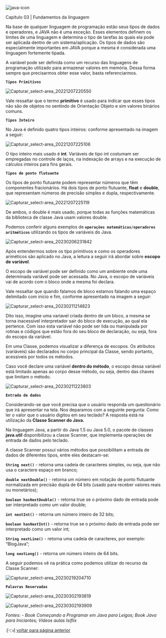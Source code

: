 ![java-icon](https://user-images.githubusercontent.com/40298927/174925141-07490c3f-d64f-4db3-b6b5-e32329127264.png) 

Capítulo 03 | Fundamentos da linguagem

<p> Na base de qualquer linguagem de programação estão seus tipos de dados e operadores, e JAVA não é uma exceção. Esses elementos definem os limites de uma linguagem e determina o tipo de tarefas às quais ela pode ser aplicada dentro de um sistema/aplicação. Os tipos de dados são especialmente importantes em JAVA porque a mesma é considerada uma linguagem fortemente tipada.</p>

<p> A variável pode ser definida como um recurso das linguagens de programação utilizado para armazenar valores em memória. Dessa forma sempre que precisarmos obter esse valor, basta referenciarmos. </p> 

**`Tipos Primitivos`**

![Capturar_select-area_20221207220550](https://user-images.githubusercontent.com/40298927/206331060-292042e1-6b49-4528-80c3-3e33869e6c10.png)

Vale ressaltar que o termo **primitivo** é usado para indicar que esses tipos não são de objetos no sentindo de Orientação Objeto e sim valores binários comuns.

**`Tipos Inteiro`**

No Java é definido quatro tipos inteiros: conforme apresentado na imagem a seguir: 

![Capturar_select-area_20221207225106](https://user-images.githubusercontent.com/40298927/206336611-1331e2da-2967-41e2-a9c6-226af7e7f37a.png)

O tipo inteiro mais usado é **int**. Variáveis de tipo int costumam ser empregadas no controle de laços, na indexação de arrays e na execução de cálculos inteiros para fins gerais.  

**`Tipos de ponto flutuante`**

Os tipos de ponto flutuante podem representar números que têm componentes fracionários. Há dois tipos de ponto flutuante, **float** e **double**, que representam números de precisão simples e dupla, respectivamente. 

 ![Capturar_select-area_20221207225119](https://user-images.githubusercontent.com/40298927/206336630-a7841181-ae77-43ac-972b-3e82df2fa998.png)

De ambos, o double é mais usado, porque todas as funções matemáticas da biblioteca de classe Java usam valores double. 

Podemos conferir alguns exemplos de **`operações matemáticas/operadores aritméticos`** utilizando os tipos de variáveis do Java. 

![Capturar_select-area_20230206231842](https://user-images.githubusercontent.com/40298927/217131167-a788b64b-6322-416f-9953-ecd6b530d359.png)

Após entendermos sobre os tipo primitivos e como os operadores ariméticos são aplicado no Java, a leitura a seguir irá abordar sobre **escopo de variável**.

O escopo de variável pode ser definido como um ambiente onde uma determinada variável pode ser acessada. No Java, o escopo de variáveis vai de acordo com o bloco onde a mesma foi declara. 

Vale ressaltar que quando falamos de bloco estamos falando uma espaço delimitado com inicio e fim, conforme apresentado na imagem a seguir:

![Capturar_select-area_20230211214823](https://user-images.githubusercontent.com/40298927/218287415-86709b44-08f0-4eee-bfd8-ff06fc5475de.png)

Dito isso, imagine uma variavel criada dentro de um bloco, a mesma se torna inacessível interpretador sair do bloco de execução, ao qual ela pertence. Com isso esta variável não pode ser lida ou manipulada por rotinas e códigos que estão fora do seu bloco de declaração, ou seja, fora do escopo da variável.

Em uma Classe, podemos visualizar a diferença de escopos. Os atributos (variáveis) são declarados no corpo principal da Classe, sendo portanto, acessíveis por todos os métodos.

Caso você declare uma variável **dentro do método**, o escopo dessa variável está limitado apenas ao corpo desse método, ou seja, dentro das chaves que limitam o método.

![Capturar_select-area_20230211223803](https://user-images.githubusercontent.com/40298927/218288437-307fb3a3-4742-45a7-bfe6-c1f2da0c33e6.png)

**`Entrada de dados`**

Considerando-se que você precisa que o usuário responda um questionário que irá apresentar na tela. Nos deparamos com a seguinte pergunta: Como ler o valor que o usuário digitou em seu teclado? A resposta está na utilização da **Classe Scanner do Java.**    

Na linguagem Java, a partir do Java 1.5 ou Java 5.0, o pacote de classes **java.util** disponibilizou a classe Scanner, que implementa operações de entrada de dados pelo teclado.

A classe Scanner possui vários métodos que possibilitam a entrada de dados de 
diferentes tipos, entre eles destacam-se:

**`String next()`** - retorna uma cadeia de caracteres simples, ou seja, que não usa o caractere espaço em branco;

**`double nextDouble()`** - retorna um número em notação de ponto flutuante normalizada em precisão dupla de 64 bits (usado para receber valores reais ou monetários);

**`boolean hasNextDouble()`** - retorna true se o próximo dado de entrada pode ser interpretado como um valor double;

**`int nextInt()`** - retorna um número inteiro de 32 bits;

**`boolean hasNextInt()`** - retorna true se o próximo dado de entrada pode ser interpretado como um valor int;

**`String nextLine()`** - retorna uma cadeia de caracteres, por exemplo: “BlogJava”;

**`long nextLong()`** - retorna um número inteiro de 64 bits.

A seguir podemos vê na prática como podemos utilizar do recurso da Classe Scanner: 

![Capturar_select-area_20230219204710](https://user-images.githubusercontent.com/40298927/219985252-f0ec524c-1923-441d-801c-5d56e5c6cac9.png)

**`Palavras Reservadas`**

![Capturar_select-area_20230302193819](https://user-images.githubusercontent.com/40298927/222576222-ec5e972f-0676-48d4-8493-1d0980caf487.png)

![Capturar_select-area_20230302193909](https://user-images.githubusercontent.com/40298927/222576237-f8bb3f37-9a67-4d81-9edc-3772fe28f9c9.png)


_Fontes: - Book Começando a Programar em Java para Leigos; Book Java para Iniciantes; Vídeos aulas Isiflix_

:[👈] <a href="https://github.com/agathapaiiva/blog-java/blob/0e736414432447d6e26f0ab5a69d34dc20f478a5/README.md"> voltar para página anterior </a>
